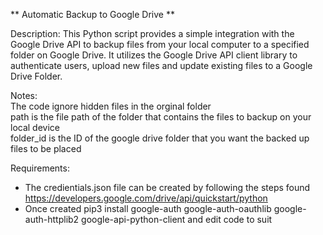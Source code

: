 ** Automatic Backup to Google Drive **

Description:
This Python script provides a simple integration with the Google Drive API to backup files from your local computer to a specified folder on Google Drive. It utilizes the Google Drive API client library to authenticate users, upload new files and update existing files to a Google Drive Folder.

Notes:   
The code ignore hidden files in the orginal folder  
path is the file path of the folder that contains the files to backup on your local device  
folder_id is the ID of the google drive folder that you want the backed up files to be placed  


Requirements:   
- The credientials.json file can be created by following the steps found https://developers.google.com/drive/api/quickstart/python
- Once created pip3 install google-auth google-auth-oauthlib google-auth-httplib2 google-api-python-client and edit code to suit
